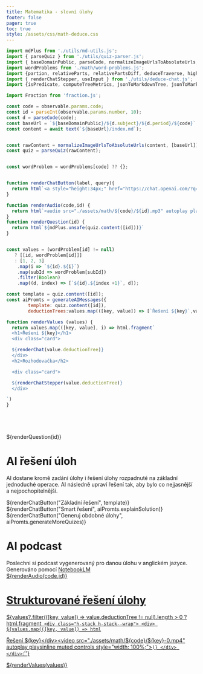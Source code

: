 ```yaml
---
title: Matematika - slovní úlohy
footer: false
pager: true
toc: true
style: /assets/css/math-deduce.css
---
```


```js
import mdPlus from './utils/md-utils.js';
import { parseQuiz } from './utils/quiz-parser.js';
import { baseDomainPublic, parseCode, normalizeImageUrlsToAbsoluteUrls, formatCode, text, isEmptyOrWhiteSpace } from './utils/quiz-string-utils.js';
import wordProblems from './math/word-problems.js';
import {partion, relativeParts, relativePartsDiff, deduceTraverse, highlightLabel, renderChat } from './utils/deduce-components.js';
import { renderChatStepper, useInput } from './utils/deduce-chat.js';
import {isPredicate, computeTreeMetrics, jsonToMarkdownTree, jsonToMarkdownChat, highlight, generateAIMessages} from './utils/deduce-utils.js';

import Fraction from 'fraction.js';

const code = observable.params.code;
const id = parseInt(observable.params.number, 10);
const d = parseCode(code);
const baseUrl = `${baseDomainPublic}/${d.subject}/${d.period}/${code}`
const content = await text(`${baseUrl}/index.md`);


const rawContent = normalizeImageUrlsToAbsoluteUrls(content, [baseUrl])
const quiz = parseQuiz(rawContent);


const wordProblem = wordProblems[code] ?? {};
```

```js

function renderChatButton(label, query){
  return html`<a style="height:34px;" href="https://chat.openai.com/?q=${encodeURIComponent(query)}" target="_blank"><img style="height:34px;" src="https://img.shields.io/badge/chatGPT-74aa9c?style=for-the-badge&logo=openai&logoColor=white&label=${encodeURIComponent(label)}" alt="ChatGPT" /></a>`
}

function renderAudio(code,id) {
  return html`<audio src="./assets/math/${code}/${id}.mp3" autoplay playsinline muted controls style="min-width: 100px;"></audio>`
}
function renderQuestion(id) {
  return html`${mdPlus.unsafe(quiz.content([id]))}`
}


const values = (wordProblem[id] != null)
   ? [[id, wordProblem[id]]] 
   : [1, 2, 3]
    .map(i => `${id}.${i}`)
    .map(subId => wordProblem[subId])
    .filter(Boolean)
    .map((d, index) => [`${id}.${index +1}`, d]);

const template = quiz.content([id]);
const aiPromts = generateAIMessages({
        template: quiz.content([id]),
        deductionTrees:values.map(([key, value]) => [`Řešení ${key}`,value.deductionTree])});

function renderValues (values) {
  return values.map(([key, value], i) => html.fragment`
  <h1>Řešení ${key}</h1>
  <div class="card">

  ${renderChat(value.deductionTree)}
  </div>
  <h2>Rozhodovačka</h2>

  <div class="card">

  ${renderChatStepper(value.deductionTree)}
  </div>

`)
}

  
```
#

${renderQuestion(id)}

# AI řešení úloh

<div class="tip" label="Smart řešení úlohy">  
  AI dostane kromě zadání úlohy i řešení úlohy rozpadnuté na základní jednoduché operace.
  AI následně upraví řešení tak, aby bylo co nejjasnější a nejpochopitelnější.
</div>


${renderChatButton("Základní řešení", template)}
${renderChatButton("Smart řešení", aiPromts.explainSolution)}
${renderChatButton("Generuj obdobné úlohy", aiPromts.generateMoreQuizes)}

# AI podcast

<div class="tip" label="Podcast">
  Poslechni si podcast vygenerovaný pro danou úlohu v anglickém jazyce. Generováno pomocí <a href="https://notebooklm.google/">NotebookLM</>
</div>
${renderAudio(code,id)}

# Strukturované řešení úlohy

${values?.filter(([key, value]) =>  value.deductionTree != null).length > 0
      ? html.fragment`
      <div class="h-stack h-stack--wrap">
      <div>
        ${values.map(([key, value]) => html`<div>Řešení ${key}</div><video src="./assets/math/${code}/${key}-0.mp4" autoplay playsinline muted controls style="width: 100%;"></video>`)}
      </div>
    </div>`:''}



  ${renderValues(values)}

